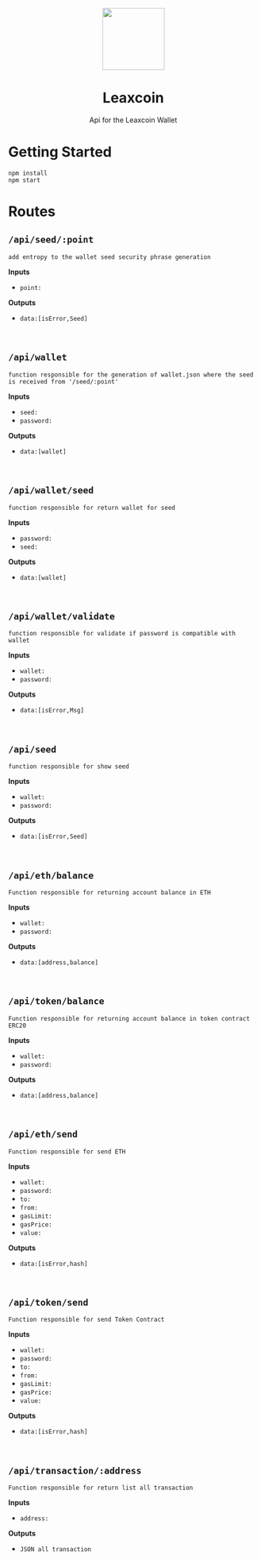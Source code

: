 <p align="center">
  <img
    src="https://i.imgur.com/R1McUCV.jpg"
    width="125px;">
</p>

<h1 align="center">Leaxcoin</h1>

<p align="center"> Api for the Leaxcoin Wallet </p>

# Getting Started

```
npm install 
npm start

```

# Routes

## **`/api/seed/:point`**
```
add entropy to the wallet seed security phrase generation
```

__Inputs__

- `point:`

__Outputs__
- `data:[isError,Seed]`

<br>

## **`/api/wallet`**
```
function responsible for the generation of wallet.json where the seed is received from '/seed/:point'
```

__Inputs__

- `seed:`
- `password:`

__Outputs__
- `data:[wallet]`

<br>


## **`/api/wallet/seed`**
```
function responsible for return wallet for seed
```

__Inputs__ 

- `password:`
- `seed:`

__Outputs__
- `data:[wallet]`


<br>

## **`/api/wallet/validate`**
```
function responsible for validate if password is compatible with wallet
```

__Inputs__ 

- `wallet:`
- `password:`

__Outputs__
- `data:[isError,Msg]`

<br>


## **`/api/seed`**
```
function responsible for show seed
```

__Inputs__ 

- `wallet:`
- `password:`

__Outputs__
- `data:[isError,Seed]`

<br>



## **`/api/eth/balance`**
```
Function responsible for returning account balance in ETH 
```

__Inputs__ 

- `wallet:`
- `password:`

__Outputs__
- `data:[address,balance]`

<br>



## **`/api/token/balance`**
```
Function responsible for returning account balance in token contract ERC20
```

__Inputs__ 

- `wallet:`
- `password:`

__Outputs__
- `data:[address,balance]`

<br>

## **`/api/eth/send`**
```
Function responsible for send ETH
```

__Inputs__ 

- `wallet:`
- `password:`
- `to:`
- `from:`
- `gasLimit:`
- `gasPrice:`
- `value:`

__Outputs__
- `data:[isError,hash]`

<br>

## **`/api/token/send`**
```
Function responsible for send Token Contract
```

__Inputs__ 

- `wallet:`
- `password:`
- `to:`
- `from:`
- `gasLimit:`
- `gasPrice:`
- `value:`

__Outputs__
- `data:[isError,hash]`

<br>


## **`/api/transaction/:address`**
```
Function responsible for return list all transaction 
```
__Inputs__ 
- `address:`

__Outputs__
- `JSON all transaction`

<br>
